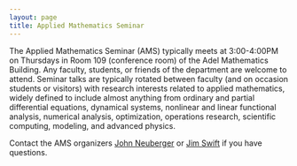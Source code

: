 ```yaml
---
layout: page
title: Applied Mathematics Seminar
---
```


The Applied Mathematics Seminar (AMS) typically meets at 3:00-4:00PM on Thursdays in Room 109 (conference room) of the Adel Mathematics Building.  Any faculty, students, or friends of the department are welcome to attend. Seminar talks are typically rotated between faculty (and on occasion students or visitors) with research interests related to applied mathematics, widely defined to include almost anything from ordinary and partial differential equations, dynamical systems, nonlinear and linear functional analysis, numerical analysis, optimization, operations research, scientific computing, modeling, and advanced physics.

Contact the AMS organizers [John Neuberger](mailto:John.Neuberger@nau.edu) or [Jim Swift](mailto:Jim.Swfit@nau.edu) if you have questions.
